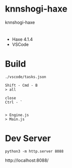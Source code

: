 # knnshogi-haxe
knnshogi-haxe


# 
- Haxe 4.1.4
- VSCode

# Build
```
./vscode/tasks.json

Shift - Cmd - B
> all

close
Ctrl - `


> Engine.js
> Main.js
```

# Dev Server
```
python3 -m http.server 8088
```

http://localhost:8088/